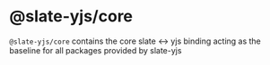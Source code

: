 # @slate-yjs/core

`@slate-yjs/core` contains the core slate <-> yjs binding acting as the baseline for all packages provided by slate-yjs
